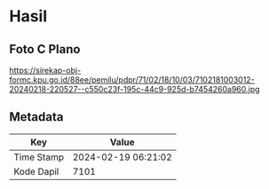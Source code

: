 # Hasil

## Foto C Plano

https://sirekap-obj-formc.kpu.go.id/88ee/pemilu/pdpr/71/02/18/10/03/7102181003012-20240218-220527--c550c23f-195c-44c9-925d-b7454260a960.jpg


## Metadata

| Key        | Value               |
| ---------- | ------------------- |
| Time Stamp | 2024-02-19 06:21:02 |
| Kode Dapil | 7101                |




